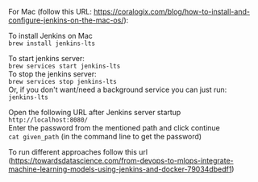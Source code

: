 For Mac (follow this URL: https://coralogix.com/blog/how-to-install-and-configure-jenkins-on-the-mac-os/):

To install Jenkins on Mac<br>
```brew install jenkins-lts```



To start jenkins server:<br>
```brew services start jenkins-lts``` <br>
To stop the jenkins server:<br>
```brew services stop jenkins-lts``` <br>
Or, if you don't want/need a background service you can just run:<br>
```jenkins-lts```<br>


Open the following URL after Jenkins server startup<br>
```http://localhost:8080/```<br>
Enter the password from the mentioned path and click continue<br>
```cat given_path``` (in the command line to get the password) <br>

To run different approaches follow this url  <br>
(https://towardsdatascience.com/from-devops-to-mlops-integrate-machine-learning-models-using-jenkins-and-docker-79034dbedf1)




